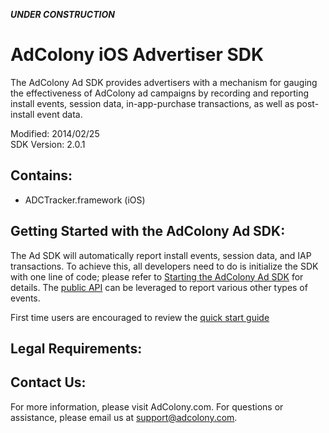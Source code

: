 ***UNDER CONSTRUCTION***

AdColony iOS Advertiser SDK
===========================
The AdColony Ad SDK provides advertisers with a mechanism for gauging the effectiveness of AdColony ad campaigns by recording and reporting install events, session data, in-app-purchase transactions, as well as post-install event data.  

Modified: 2014/02/25  
SDK Version: 2.0.1

Contains:
----------------------------------
* ADCTracker.framework (iOS)

Getting Started with the AdColony Ad SDK:
----------------------------------
The Ad SDK will automatically report install events, session data, and IAP transactions. To achieve this, all developers need to do is initialize the SDK with one line of code; please refer to [Starting the AdColony Ad SDK](https://github.com/AdColony/AdColony-iOS-Advertiser-SDK/wiki/Starting-the-AdColony-Ad-SDK) for details. The [public API](https://github.com/AdColony/AdColony-iOS-Advertiser-SDK/wiki/API-Details) can be leveraged to report various other types of events.

First time users are encouraged to review the [quick start guide](https://github.com/AdColony/AdColony-iOS-Advertiser-SDK/wiki)

Legal Requirements:
----------------------------------

Contact Us:
----------------------------------
For more information, please visit AdColony.com. For questions or assistance, please email us at support@adcolony.com.